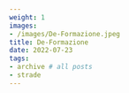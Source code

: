 ```yaml
---
weight: 1
images:
- /images/De-Formazione.jpeg
title: De-Formazione
date: 2022-07-23
tags:
- archive # all posts
- strade
---
```

